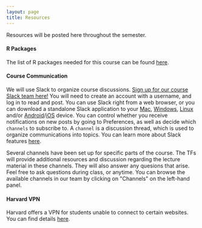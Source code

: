 ```yaml
---
layout: page
title: Resources 
---
```


Resources will be posted here throughout the semester. 

#### R Packages
The list of R packages needed for this course can be found [here](https://docs.google.com/document/d/1vOIPVXszwLL3peeyqNkrGPLuhfj_80Q4UyyjJrexcEU/edit?usp=sharing). 

#### Course Communication

We will use Slack to organize course discussions. [Sign up for our course Slack team here!](https://join.slack.com/t/bst2192022/shared_invite/zt-1dyho6m46-s3TQ2RV5W8t_YZ0TDMGvvA) You will need to create an account with a username, and log in to read and post. You can use Slack right from a web browser, or you can download a standalone Slack application to your [Mac](https://slack.com/downloads/osx), [Windows](https://slack.com/downloads/windows), [Linux](https://slack.com/downloads/linux) and/or [Android](https://slack.com/downloads/android)/[iOS](https://slack.com/downloads/ios) device. You can control whether you receive notifications on new posts by going to Preferences, as well as decide which `channels` to subscribe to. A `channel` is a discussion thread, which is used to organize communications into topics. You can learn more about Slack features [here](https://get.slack.help/hc/en-us/articles/218080037-Getting-started-for-new-members).

Several channels have been set up for specific parts of the course. The TFs will provide additional resources and discussion regarding the lecture material in these channels. They will also answer any quesions that arise. Feel free to ask questions during class, or anytime. You can browse the available channels in our team by clicking on "Channels" on the left-hand panel.

#### Harvard VPN
Harvard offers a VPN for students unable to connect to certain websites. You can find details [here](https://huit.harvard.edu/vpn).

